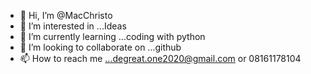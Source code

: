 - 👋 Hi, I’m @MacChristo
- 👀 I’m interested in ...Ideas
- 🌱 I’m currently learning ...coding with python
- 💞️ I’m looking to collaborate on ...github
- 📫 How to reach me ...degreat.one2020@gmail.com or 08161178104


<!---
MacChristo/MacChristo is a ✨ special ✨ repository because its `README.md` (this file) appears on your GitHub profile.
You can click the Preview link to take a look at your changes.
--->
